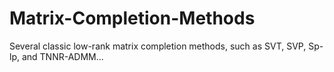 # Matrix-Completion-Methods
Several classic low-rank matrix completion methods, such as SVT, SVP, Sp-lp, and TNNR-ADMM...
